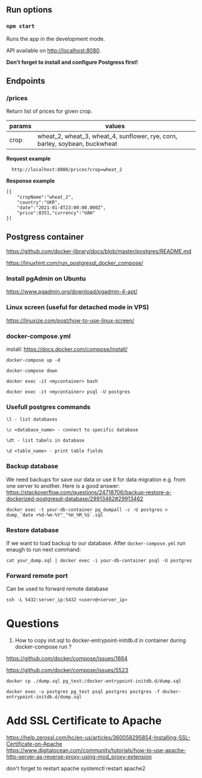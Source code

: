 ## Run options
  

### `npm start`

Runs the app in the development mode.

API available on [http://localhost:8080](http://localhost:8080).

**Don't forget to install and configure Postgress first!**

## Endpoints

### /prices
Return list of prices for given crop.

| params | values |
|--|--|
| crop |  wheat_2, wheat_3, wheat_4, sunflower, rye, corn, barley, soybean, buckwheat|

**Request example**

      http://localhost:8080/prices?crop=wheat_2
**Response example**

    [{
	    "cropName":"wheat_2",
	    "country":"UKR",
	    "date":"2021-01-8T23:00:00.000Z",
	    "price":8351,"currency":"UAH"
	}]

## Postgress container

https://github.com/docker-library/docs/blob/master/postgres/README.md

https://linuxhint.com/run_postgresql_docker_compose/  

### Install pgAdmin on Ubuntu

https://www.pgadmin.org/download/pgadmin-4-apt/

### Linux screen (useful for detached mode in VPS)

https://linuxize.com/post/how-to-use-linux-screen/
  
### docker-compose.yml

install: https://docs.docker.com/compose/install/  

    docker-compose up -d
    
    docker-compose down 
    
    docker exec -it <mycontainer> bash

    docker exec -it <mycontainer> psql -U postgres

### Usefull postgres commands

    \l - list databases

    \c <database_name> - connect to specific database

    \dt - list tabels in database

    \d <table_name> - print table fields

### Backup database
We need backups for save our data or use it for data migration e.g. from one server to another.
Here is a good answer: https://stackoverflow.com/questions/24718706/backup-restore-a-dockerized-postgresql-database/29913462#29913462

    docker exec -t your-db-container pg_dumpall -c -U postgres > dump_`date +%d-%m-%Y"_"%H_%M_%S`.sql

### Restore database
If we want to load backup to our database. After `docker-compose.yml` run enaugh to run next command:

    cat your_dump.sql | docker exec -i your-db-container psql -U postgres

### Forward remote port
Can be used to forward remote database

    ssh -L 5432:server_ip:5432 <user>@<server_ip>

# Questions

1) How to copy init.sql to docker-entrypoint-initdb.d in container during docker-compose run ?

https://github.com/docker/compose/issues/1664

https://github.com/docker/compose/issues/5523

  

    docker cp ./dump.sql pg_test:/docker-entrypoint-initdb.d/dump.sql

    docker exec -u postgres pg_test psql postgres postgres -f docker-entrypoint-initdb.d/dump.sql

# Add SSL Certificate to Apache
https://help.zerossl.com/hc/en-us/articles/360058295854-Installing-SSL-Certificate-on-Apache
https://www.digitalocean.com/community/tutorials/how-to-use-apache-http-server-as-reverse-proxy-using-mod_proxy-extension

don't forget to restart apache
    systemctl restart apache2
